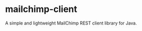 mailchimp-client
================

A simple and lightweight MailChimp REST client library for Java.
